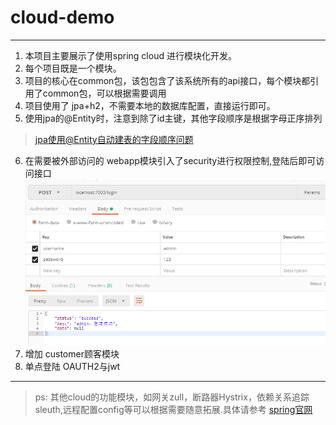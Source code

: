 #  cloud-demo

---
1. 本项目主要展示了使用spring cloud 进行模块化开发。
2. 每个项目既是一个模块。
3. 项目的核心在common包，该包包含了该系统所有的api接口，每个模块都引用了common包，可以根据需要调用
4. 项目使用了 jpa+h2，不需要本地的数据库配置，直接运行即可。
5. 使用jpa的@Entity时，注意到除了id主键，其他字段顺序是根据字母正序排列
> [jpa使用@Entity自动建表的字段顺序问题](https://blog.csdn.net/hkawei/article/details/71552691)
6. 在需要被外部访问的 webapp模块引入了security进行权限控制,登陆后即可访问接口
![登陆](login.png)
7. 增加 customer顾客模块
8. 单点登陆 OAUTH2与jwt
---
> ps: 其他cloud的功能模块，如网关zull，断路器Hystrix，依赖关系追踪sleuth,远程配置config等可以根据需要随意拓展.具体请参考 [spring官网](https://spring.io/docs/reference)
